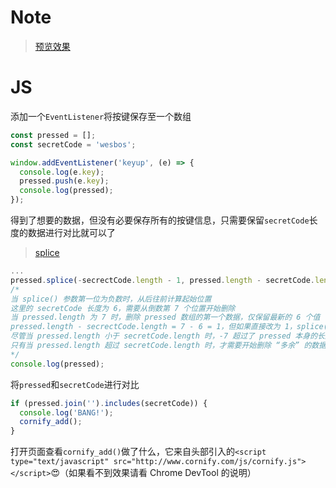 Note
===

> [预览效果](https://wispamulet.github.io/js-practice/javascript30.com/12%20-%20Key%20Sequence%20Detection/index.html)

JS
===

添加一个`EventListener`将按键保存至一个数组

```js
const pressed = [];
const secretCode = 'wesbos';

window.addEventListener('keyup', (e) => {
  console.log(e.key);
  pressed.push(e.key);
  console.log(pressed);
});
```

得到了想要的数据，但没有必要保存所有的按键信息，只需要保留`secretCode`长度的数据进行对比就可以了

> [splice](http://javascript.ruanyifeng.com/stdlib/array.html#toc12)

```js
...
pressed.splice(-secrectCode.length - 1, pressed.length - secretCode.length);
/*
当 splice() 参数第一位为负数时，从后往前计算起始位置
这里的 secretCode 长度为 6，需要从倒数第 7 个位置开始删除
当 pressed.length 为 7 时，删除 pressed 数组的第一个数据，仅保留最新的 6 个值
pressed.length - secrectCode.length = 7 - 6 = 1，但如果直接改为 1，splice() 会从一开始就生效，数组会一直存入一个值然后马上删除它
尽管当 pressed.length 小于 secretCode.length 时，-7 超过了 pressed 本身的长度，数组的第一位会成为起始位置
只有当 pressed.length 超过 secretCode.length 时，才需要开始删除 “多余” 的数据
*/
console.log(pressed);
```

将`pressed`和`secretCode`进行对比

```js
if (pressed.join('').includes(secretCode)) {
  console.log('BANG!');
  cornify_add();
}
```

打开页面查看`cornify_add()`做了什么，它来自头部引入的`<script type="text/javascript" src="http://www.cornify.com/js/cornify.js"></script>`😍（如果看不到效果请看 Chrome DevTool 的说明）
